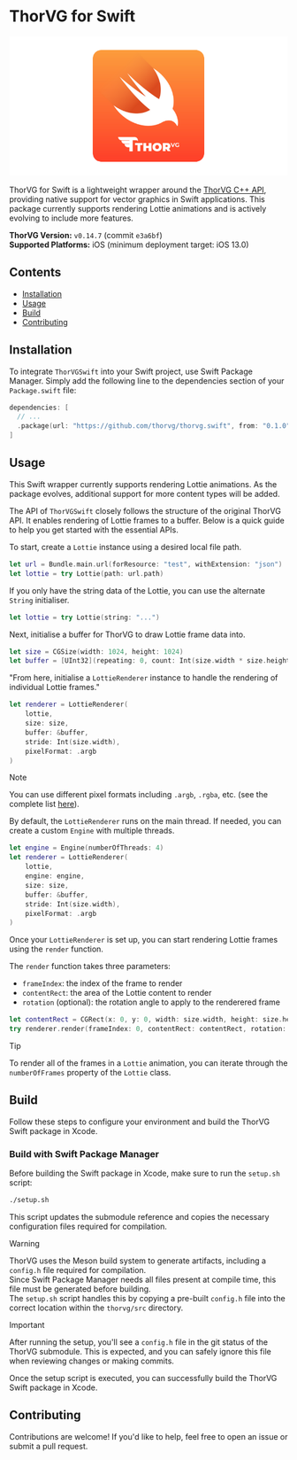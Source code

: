 # ThorVG for Swift
<p align="center"> <img width="800" height="auto" src="./res/thorvg-swift-logo.png"> </p>

ThorVG for Swift is a lightweight wrapper around the [ThorVG C++ API](https://github.com/thorvg/thorvg), providing native support for vector graphics in Swift applications. This package currently supports rendering Lottie animations and is actively evolving to include more features.

**ThorVG Version:** `v0.14.7` (commit `e3a6bf`)   
**Supported Platforms:** iOS (minimum deployment target: iOS 13.0)

## Contents
- [Installation](#installation)
- [Usage](#usage)
- [Build](#build)
- [Contributing](#contributing)

## Installation
To integrate `ThorVGSwift` into your Swift project, use Swift Package Manager. Simply add the following line to the dependencies section of your `Package.swift` file:

```swift
dependencies: [
  // ...
  .package(url: "https://github.com/thorvg/thorvg.swift", from: "0.1.0")
]
```

## Usage
This Swift wrapper currently supports rendering Lottie animations. As the package evolves, additional support for more content types will be added.

The API of `ThorVGSwift` closely follows the structure of the original ThorVG API. It enables rendering of Lottie frames to a buffer. Below is a quick guide to help you get started with the essential APIs.

To start, create a `Lottie` instance using a desired local file path.

```swift
let url = Bundle.main.url(forResource: "test", withExtension: "json")
let lottie = try Lottie(path: url.path)
```

If you only have the string data of the Lottie, you can use the alternate `String` initialiser.

```swift
let lottie = try Lottie(string: "...")
```

Next, initialise a buffer for ThorVG to draw Lottie frame data into.

```swift
let size = CGSize(width: 1024, height: 1024)
let buffer = [UInt32](repeating: 0, count: Int(size.width * size.height))
```

"From here, initialise a `LottieRenderer` instance to handle the rendering of individual Lottie frames."

```swift
let renderer = LottieRenderer(
    lottie,
    size: size,
    buffer: &buffer,
    stride: Int(size.width),
    pixelFormat: .argb
)
```

> [!NOTE]
> You can use different pixel formats including `.argb`, `.rgba`, etc. (see the complete list [here](/swift/PixelFormat.swift)).

By default, the `LottieRenderer` runs on the main thread. If needed, you can create a custom `Engine` with multiple threads.

```swift
let engine = Engine(numberOfThreads: 4)
let renderer = LottieRenderer(
    lottie,
    engine: engine,
    size: size,
    buffer: &buffer,
    stride: Int(size.width),
    pixelFormat: .argb
)
```

Once your `LottieRenderer` is set up, you can start rendering Lottie frames using the `render` function.

The `render` function takes three parameters:
- `frameIndex`: the index of the frame to render
- `contentRect`: the area of the Lottie content to render
- `rotation` (optional): the rotation angle to apply to the renderered frame

```swift
let contentRect = CGRect(x: 0, y: 0, width: size.width, height: size.height)
try renderer.render(frameIndex: 0, contentRect: contentRect, rotation: 0.0)
```

> [!TIP]
> To render all of the frames in a `Lottie` animation, you can iterate through the `numberOfFrames` property of the `Lottie` class.

## Build
Follow these steps to configure your environment and build the ThorVG Swift package in Xcode.

### Build with Swift Package Manager
Before building the Swift package in Xcode, make sure to run the `setup.sh` script:

```bash
./setup.sh
```

This script updates the submodule reference and copies the necessary configuration files required for compilation.

> [!WARNING]
> ThorVG uses the Meson build system to generate artifacts, including a `config.h` file required for compilation.    
> Since Swift Package Manager needs all files present at compile time, this file must be generated before building.   
> The `setup.sh` script handles this by copying a pre-built `config.h` file into the correct location within the `thorvg/src` directory.

> [!IMPORTANT]
> After running the setup, you'll see a `config.h` file in the git status of the ThorVG submodule. This is expected, and you can safely ignore this file when reviewing changes or making commits.

Once the setup script is executed, you can successfully build the ThorVG Swift package in Xcode.

## Contributing
Contributions are welcome! If you'd like to help, feel free to open an issue or submit a pull request.